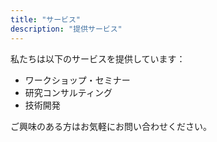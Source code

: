 ```yaml
---
title: "サービス"
description: "提供サービス"
---
```


私たちは以下のサービスを提供しています：

- ワークショップ・セミナー
- 研究コンサルティング
- 技術開発

ご興味のある方はお気軽にお問い合わせください。
